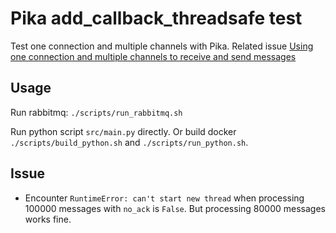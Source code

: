 # Pika add_callback_threadsafe test

Test one connection and multiple channels with Pika. Related issue [Using one connection and multiple channels to receive and send messages](https://github.com/pika/pika/issues/699)

## Usage

Run rabbitmq: `./scripts/run_rabbitmq.sh`

Run python script `src/main.py` directly. Or build docker `./scripts/build_python.sh` and `./scripts/run_python.sh`.

## Issue

* Encounter `RuntimeError: can't start new thread` when processing 100000 messages with `no_ack` is `False`. But processing 80000 messages works fine.